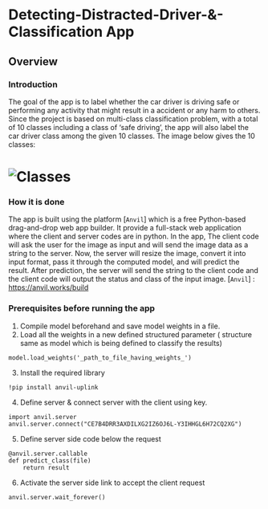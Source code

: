 # Detecting-Distracted-Driver-&-Classification App

## Overview

### Introduction
The goal of the app is to label whether the car driver is driving safe or performing any activity that might result in a accident or any harm to others. Since the project is based on multi-class classification problem, with a total of 10 classes including a class of ‘safe driving’, the app will also label the car driver class among the given 10 classes. 
The image below gives the 10 classes:
# ![Classes](Codes/Images/Classes.png)

### How it is done 
The app is built using the platform [`Anvil`] which is a free Python-based drag-and-drop web app builder. It provide a full-stack web application where the client and server codes are in python. In the app, The client code will ask the user for the image as input and will send the image data as a string to the server. Now, the server will resize the image, convert it into input format, pass it through the computed model, and will predict the result. After prediction, the server will send the string to the client code and the client code will output the status and class of the input image. 
[`Anvil`] : https://anvil.works/build

### Prerequisites before running the app
1. Compile model beforehand and save model weights in a file.
2. Load all the weights in a new defined structured parameter ( structure same as model which is being defined to classify the results)
```
model.load_weights('_path_to_file_having_weights_')
```
3. Install the required library
```
!pip install anvil-uplink
```
4. Define server & connect server with the client using key.
```
import anvil.server
anvil.server.connect("CE7B4DRR3AXDILXG2IZ6OJ6L-Y3IHHGL6H72CQ2XG")
```
5.  Define server side code below the request
```
@anvil.server.callable
def predict_class(file)
    return result
```
6. Activate the server side link to accept the client request
```
anvil.server.wait_forever()
```